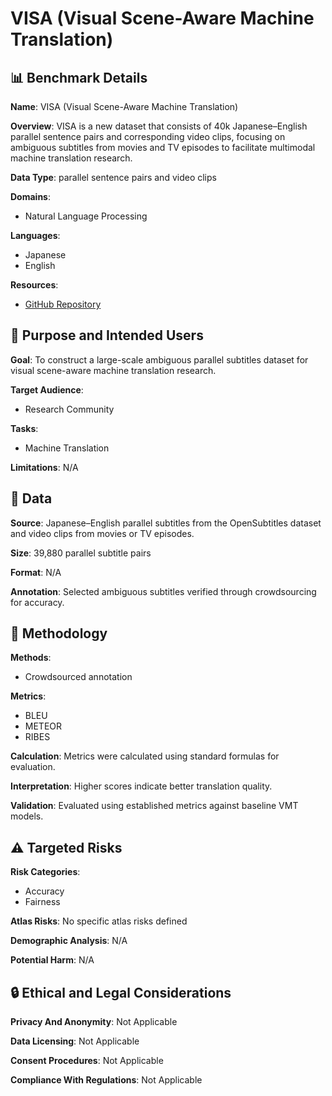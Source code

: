 # VISA (Visual Scene-Aware Machine Translation)

## 📊 Benchmark Details

**Name**: VISA (Visual Scene-Aware Machine Translation)

**Overview**: VISA is a new dataset that consists of 40k Japanese–English parallel sentence pairs and corresponding video clips, focusing on ambiguous subtitles from movies and TV episodes to facilitate multimodal machine translation research.

**Data Type**: parallel sentence pairs and video clips

**Domains**:
- Natural Language Processing

**Languages**:
- Japanese
- English

**Resources**:
- [GitHub Repository](https://github.com/ku-nlp/VISA)

## 🎯 Purpose and Intended Users

**Goal**: To construct a large-scale ambiguous parallel subtitles dataset for visual scene-aware machine translation research.

**Target Audience**:
- Research Community

**Tasks**:
- Machine Translation

**Limitations**: N/A

## 💾 Data

**Source**: Japanese–English parallel subtitles from the OpenSubtitles dataset and video clips from movies or TV episodes.

**Size**: 39,880 parallel subtitle pairs

**Format**: N/A

**Annotation**: Selected ambiguous subtitles verified through crowdsourcing for accuracy.

## 🔬 Methodology

**Methods**:
- Crowdsourced annotation

**Metrics**:
- BLEU
- METEOR
- RIBES

**Calculation**: Metrics were calculated using standard formulas for evaluation.

**Interpretation**: Higher scores indicate better translation quality.

**Validation**: Evaluated using established metrics against baseline VMT models.

## ⚠️ Targeted Risks

**Risk Categories**:
- Accuracy
- Fairness

**Atlas Risks**:
No specific atlas risks defined

**Demographic Analysis**: N/A

**Potential Harm**: N/A

## 🔒 Ethical and Legal Considerations

**Privacy And Anonymity**: Not Applicable

**Data Licensing**: Not Applicable

**Consent Procedures**: Not Applicable

**Compliance With Regulations**: Not Applicable
